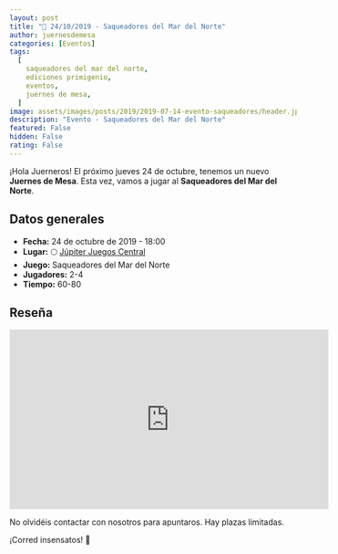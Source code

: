 ```yaml
---
layout: post
title: "📆 24/10/2019 - Saqueadores del Mar del Norte"
author: juernesdemesa
categories: [Eventos]
tags:
  [
    saqueadores del mar del norte,
    ediciones primigenio,
    eventos,
    juernes de mesa,
  ]
image: assets/images/posts/2019/2019-07-14-evento-saqueadores/header.jpg
description: "Evento - Saqueadores del Mar del Norte"
featured: False
hidden: False
rating: False
---
```


¡Hola Juerneros! El próximo jueves 24 de octubre, tenemos un nuevo **Juernes de Mesa**. Esta vez, vamos a jugar al **Saqueadores del Mar del Norte**.

## Datos generales

- **Fecha:** 24 de octubre de 2019 - 18:00
- **Lugar:** 🌕 [Júpiter Juegos Central](https://www.jupiterjuegos.com/tiendas/)
- **Juego:** Saqueadores del Mar del Norte
- **Jugadores:** 2-4
- **Tiempo:** 60-80

## Reseña

<iframe width="560" height="315" src="https://www.youtube.com/embed/2WWtMzORh4w" frameborder="0" allow="accelerometer; autoplay; encrypted-media; gyroscope; picture-in-picture" allowfullscreen></iframe>

No olvidéis contactar con nosotros para apuntaros. Hay plazas limitadas.

¡Corred insensatos! 🧙
